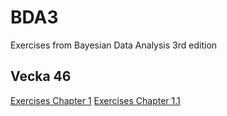 # BDA3
Exercises from Bayesian Data Analysis 3rd edition


## Vecka 46

  [Exercises Chapter 1](BDA3_chapter1.html)
  [Exercises Chapter 1.1](BDA3-exercises-1.html)
  
